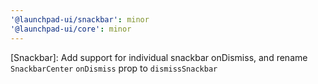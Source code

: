 ```yaml
---
'@launchpad-ui/snackbar': minor
'@launchpad-ui/core': minor
---
```


[Snackbar]: Add support for individual snackbar onDismiss, and rename `SnackbarCenter` `onDismiss` prop to `dismissSnackbar`
